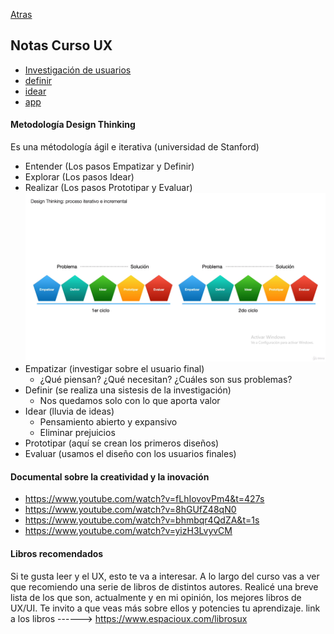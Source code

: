 [Atras](../../README.md)

## Notas Curso UX
- [Investigación de usuarios](./02-investigación-usuarios.md)
- [definir](./03-definir.md)
- [idear](./04-idear.md)
- [app](./05-apps.md)

#### Metodología Design Thinking
Es una métodología ágil e iterativa (universidad de Stanford)
- Entender (Los pasos Empatizar y Definir)
- Explorar (Los pasos Idear)
- Realizar (Los pasos Prototipar y Evaluar)
![](./img/Captura%20de%20pantalla%20(335).png)
- Empatizar (investigar sobre el usuario final)
  - ¿Qué piensan? ¿Qué necesitan? ¿Cuáles son sus problemas?
- Definir (se realiza una sistesis de la investigación)
  - Nos quedamos solo con lo que aporta valor
- Idear (lluvia de ideas)
  - Pensamiento abierto y expansivo
  - Eliminar prejuicios
- Prototipar (aquí se crean los primeros diseños)
- Evaluar (usamos el diseño con los usuarios finales)

#### Documental sobre la creatividad y la inovación
- https://www.youtube.com/watch?v=fLhIovovPm4&t=427s
- https://www.youtube.com/watch?v=8hGUfZ48qN0
- https://www.youtube.com/watch?v=bhmbqr4QdZA&t=1s
- https://www.youtube.com/watch?v=yizH3LvyvCM

#### Libros recomendados
Si te gusta leer y el UX, esto te va a interesar.
A lo largo del curso vas a ver que recomiendo una serie de libros de distintos autores. Realicé una breve lista de los que son, actualmente y en mi opinión, los mejores libros de UX/UI.
Te invito a que veas más sobre ellos y potencies tu aprendizaje.
link a los libros ------> https://www.espacioux.com/librosux
